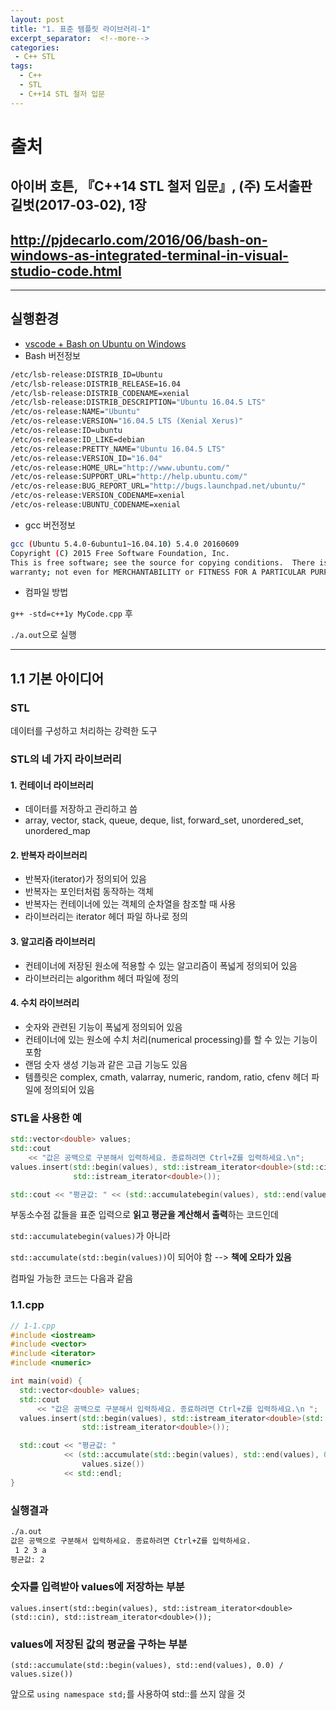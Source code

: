 ```yaml
---
layout: post
title: "1. 표준 템플릿 라이브러리-1"
excerpt_separator:  <!--more-->
categories:
 - C++ STL
tags:
  - C++
  - STL
  - C++14 STL 철저 입문
---
```


# 출처

## 아이버 호튼, 『C++14 STL 철저 입문』, (주) 도서출판 길벗(2017-03-02), 1장

## <http://pjdecarlo.com/2016/06/bash-on-windows-as-integrated-terminal-in-visual-studio-code.html>

---

<!--more-->

## 실행환경

* [vscode + Bash on Ubuntu on Windows](http://pjdecarlo.com/2016/06/bash-on-windows-as-integrated-terminal-in-visual-studio-code.html)
* Bash 버전정보

```bash
/etc/lsb-release:DISTRIB_ID=Ubuntu
/etc/lsb-release:DISTRIB_RELEASE=16.04
/etc/lsb-release:DISTRIB_CODENAME=xenial
/etc/lsb-release:DISTRIB_DESCRIPTION="Ubuntu 16.04.5 LTS"
/etc/os-release:NAME="Ubuntu"
/etc/os-release:VERSION="16.04.5 LTS (Xenial Xerus)"
/etc/os-release:ID=ubuntu
/etc/os-release:ID_LIKE=debian
/etc/os-release:PRETTY_NAME="Ubuntu 16.04.5 LTS"
/etc/os-release:VERSION_ID="16.04"
/etc/os-release:HOME_URL="http://www.ubuntu.com/"
/etc/os-release:SUPPORT_URL="http://help.ubuntu.com/"
/etc/os-release:BUG_REPORT_URL="http://bugs.launchpad.net/ubuntu/"
/etc/os-release:VERSION_CODENAME=xenial
/etc/os-release:UBUNTU_CODENAME=xenial
```

* gcc 버전정보

```bash
gcc (Ubuntu 5.4.0-6ubuntu1~16.04.10) 5.4.0 20160609
Copyright (C) 2015 Free Software Foundation, Inc.
This is free software; see the source for copying conditions.  There is NO
warranty; not even for MERCHANTABILITY or FITNESS FOR A PARTICULAR PURPOSE.
```

* 컴파일 방법

`g++ -std=c++1y MyCode.cpp` 후

`./a.out`으로 실행

---

## 1.1 기본 아이디어

### STL

데이터를 구성하고 처리하는 강력한 도구

### STL의 네 가지 라이브러리

#### 1. 컨테이너 라이브러리

* 데이터를 저장하고 관리하고 씀
* array, vector, stack, queue, deque, list, forward_set, unordered_set, unordered_map

#### 2. 반복자 라이브러리

* 반복자(iterator)가 정의되어 있음
* 반복자는 포인터처럼 동작하는 객체
* 반복자는 컨테이너에 있는 객체의 순차열을 참조할 때 사용
* 라이브러리는 iterator 헤더 파일 하나로 정의

#### 3. 알고리즘 라이브러리

* 컨테이너에 저장된 원소에 적용할 수 있는 알고리즘이 폭넓게 정의되어 있음
* 라이브러리는 algorithm 헤더 파일에 정의

#### 4. 수치 라이브러리

* 숫자와 관련된 기능이 폭넓게 정의되어 있음
* 컨테이너에 있는 원소에 수치 처리(numerical processing)를 할 수 있는 기능이 포함
* 랜덤 숫자 생성 기능과 같은 고급 기능도 있음
* 템플릿은 complex, cmath, valarray, numeric, random, ratio, cfenv 헤더 파일에 정의되어 있음

### STL을 사용한 예

```cpp
std::vector<double> values;
std::cout
    << "값은 공백으로 구분해서 입력하세요. 종료하려면 Ctrl+Z를 입력하세요.\n";
values.insert(std::begin(values), std::istream_iterator<double>(std::cin),
              std::istream_iterator<double>());

std::cout << "평균값: " << (std::accumulatebegin(values), std::end(values), 0.0)/values.size()) << std::endl;
```

부동소수점 값들을 표준 입력으로 **읽고 평균을 계산해서 출력**하는 코드인데

`std::accumulatebegin(values)`가 아니라

`std::accumulate(std::begin(values))`이 되어야 함 --> **책에 오타가 있음**

컴파일 가능한 코드는 다음과 같음

### 1.1.cpp

```cpp
// 1-1.cpp
#include <iostream>
#include <vector>
#include <iterator>
#include <numeric>

int main(void) {
  std::vector<double> values;
  std::cout
      << "값은 공백으로 구분해서 입력하세요. 종료하려면 Ctrl+Z를 입력하세요.\n ";
  values.insert(std::begin(values), std::istream_iterator<double>(std::cin),
                std::istream_iterator<double>());

  std::cout << "평균값: "
            << (std::accumulate(std::begin(values), std::end(values), 0.0) /
                values.size())
            << std::endl;
}
```

### 실행결과

```bash
./a.out
값은 공백으로 구분해서 입력하세요. 종료하려면 Ctrl+Z를 입력하세요.
 1 2 3 a
평균값: 2
```

### 숫자를 입력받아 values에 저장하는 부분

`values.insert(std::begin(values), std::istream_iterator<double>(std::cin),
                std::istream_iterator<double>());`  

### values에 저장된 값의 평균을 구하는 부분

`(std::accumulate(std::begin(values), std::end(values), 0.0) /
                values.size())`

앞으로 `using namespace std;`를 사용하여 std::를 쓰지 않을 것